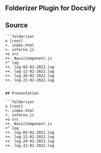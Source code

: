 ## Folderizer Plugin for Docsify


## Source

```text
```folderizer
o [root]
+. index.html
+. inferno.js
+o src
++. BasicComponent.js
+^ log
++. log-02-02-2022.log
++. log-12-02-2022.log
++. log-20-02-2022.log
++. log-22-02-2022.log
``` 
```

## Presentation

```folderizer
o [root]
+. index.html
+. inferno.js
+o src
++. BasicComponent.js
+^ log
++. log-02-02-2022.log
++. log-12-02-2022.log
++. log-20-02-2022.log
++. log-22-02-2022.log
```